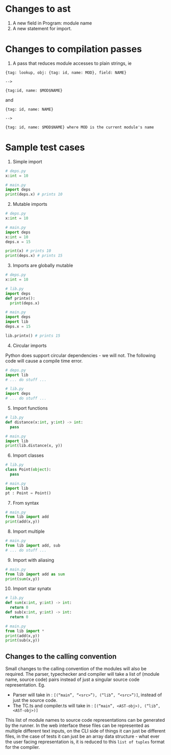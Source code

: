 # Changes to ast

1. A new field in Program: module name
2. A new statement for import.

# Changes to compilation passes

1. A pass that reduces module accesses to plain strings, ie

```
{tag: lookup, obj: {tag: id, name: MOD}, field: NAME}

-->

{tag:id, name: $MOD$NAME}
```

and

```
{tag: id, name: NAME}

-->

{tag: id, name: $MOD$NAME} where MOD is the current module's name

```

# Sample test cases


1. Simple import

```python
# deps.py
x:int = 10

# main.py
import deps
print(deps.x) # prints 10
```


2. Mutable imports

```python
# deps.py
x:int = 10

# main.py
import deps
x:int = 10
deps.x = 15

print(x) # prints 10
print(deps.x) # prints 15
```


3. Imports are globally mutable

```python
# deps.py
x:int = 10

# lib.py
import deps
def printx():
  print(deps.x)

# main.py
import deps
import lib
deps.x = 15

lib.printx() # prints 15
```


4. Circular imports

Python does support circular dependencies - we will not.
The following code will cause a compile time error.

```python
# deps.py
import lib
# ... do stuff ...

# lib.py
import deps
# ... do stuff ...

```


5. Import functions

```python
# lib.py
def distance(x:int, y:int) -> int:
  pass

# main.py
import lib
print(lib.distance(x, y))
```


6. Import classes

```python
# lib.py
class Point(object):
  pass

# main.py
import lib
pt : Point = Point()
```


7. From syntax

```python
# main.py
from lib import add
print(add(x,y))
```


8. Import multiple

```python
# main.py
from lib import add, sub
# ... do stuff ...
```


9. Import with aliasing

```python
# main.py
from lib import add as sum
print(sum(x,y))
```


10. Import star synatx

```python
# lib.py
def sum(x:int, y:int) -> int:
  return 0
def sub(x:int, y:int) -> int:
  return 0

# main.py
from lib import *
print(add(x,y))
print(sub(x,y))
```


## Changes to the calling convention

Small changes to the calling convention of the modules will also be required. The parser, typechecker and compiler will take a list of (module name, source code) pairs instead of just a singular source code representation. Eg. 
* Parser will take in : `[(“main”, “<src>”), (“lib”, “<src>”)]`, instead of just the source code.
* The TC.ts and compiler.ts will take in : `[(“main”, <AST-obj>), (“lib”, <AST-obj>)]`

This list of module names to source code representations can be generated by the runner. In the web interface these files can be represented as multiple different text inputs, on the CLI side of things it can just be different files, in the case of tests it can just be an array data structure - what ever the user facing representation is, it is reduced to this `list of tuples` format for the compiler.
